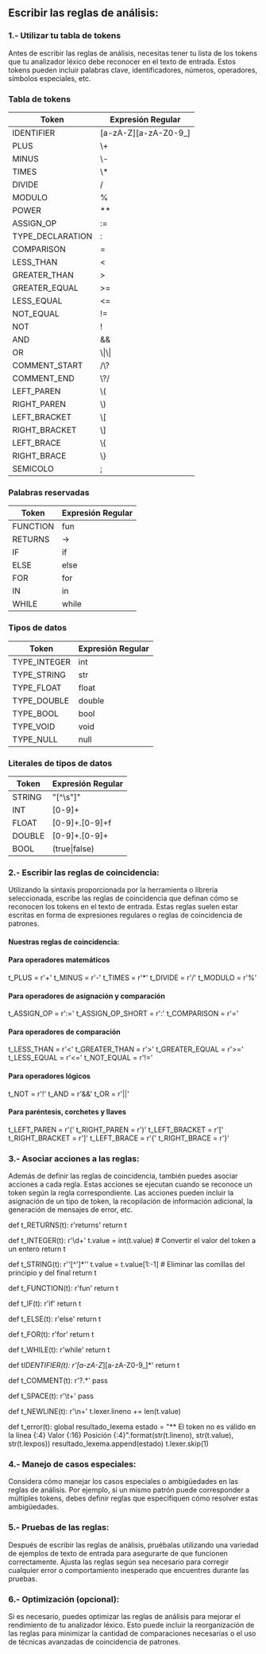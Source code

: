 ## Escribir las reglas de análisis:

### 1.- Utilizar tu tabla de tokens

Antes de escribir las reglas de análisis, necesitas tener tu lista de los tokens
que tu analizador léxico debe reconocer en el texto de entrada. Estos tokens pueden incluir palabras clave,
identificadores, números, operadores, símbolos especiales, etc.

### Tabla de tokens

| Token            | Expresión Regular    |
| ---------------- | -------------------- |
| IDENTIFIER       | [a-zA-Z][a-zA-Z0-9_] |
| PLUS             | \\\+                 |
| MINUS            | \\\-                 |
| TIMES            | \\\*                 |
| DIVIDE           | /                    |
| MODULO           | %                    |
| POWER            | \*\*                 |
| ASSIGN_OP        | :=                   |
| TYPE_DECLARATION | :                    |
| COMPARISON       | =                    |
| LESS_THAN        | <                    |
| GREATER_THAN     | >                    |
| GREATER_EQUAL    | >=                   |
| LESS_EQUAL       | <=                   |
| NOT_EQUAL        | !=                   |
| NOT              | !                    |
| AND              | &&                   |
| OR               | \\\|\\\|             |
| COMMENT_START    | \/\\?                |
| COMMENT_END      | \\?\/                |
| LEFT_PAREN       | \\\(                 |
| RIGHT_PAREN      | \\\)                 |
| LEFT_BRACKET     | \\\[                 |
| RIGHT_BRACKET    | \\\]                 |
| LEFT_BRACE       | \\\{                 |
| RIGHT_BRACE      | \\\}                 |
| SEMICOLO         | ;                    |

### Palabras reservadas

| Token    | Expresión Regular |
| -------- | ----------------- |
| FUNCTION | fun               |
| RETURNS  | ->                |
| IF       | if                |
| ELSE     | else              |
| FOR      | for               |
| IN       | in                |
| WHILE    | while             |

### Tipos de datos

| Token        | Expresión Regular |
| ------------ | ----------------- |
| TYPE_INTEGER | int               |
| TYPE_STRING  | str               |
| TYPE_FLOAT   | float             |
| TYPE_DOUBLE  | double            |
| TYPE_BOOL    | bool              |
| TYPE_VOID    | void              |
| TYPE_NULL    | null              |

### Literales de tipos de datos

| Token  | Expresión Regular |
| ------ | ----------------- |
| STRING | "[^\s\"]"         |
| INT    | [0-9]+            |
| FLOAT  | [0-9]+\.[0-9]+f   |
| DOUBLE | [0-9]+\.[0-9]+    |
| BOOL   | (true\|false)     |

### 2.- Escribir las reglas de coincidencia:

Utilizando la sintaxis proporcionada por la herramienta o librería
seleccionada, escribe las reglas de coincidencia que definan cómo se reconocen los tokens en el texto de entrada.
Estas reglas suelen estar escritas en forma de expresiones regulares o reglas de coincidencia de patrones.

#### Nuestras reglas de coincidencia:

#### Para operadores matemáticos

t_PLUS = r'\+'
t_MINUS = r'-'
t_TIMES = r'\*'
t_DIVIDE = r'/'
t_MODULO = r'%'

#### Para operadores de asignación y comparación

t_ASSIGN_OP = r':='
t_ASSIGN_OP_SHORT = r':'
t_COMPARISON = r'='

#### Para operadores de comparación

t_LESS_THAN = r'<'
t_GREATER_THAN = r'>'
t_GREATER_EQUAL = r'>='
t_LESS_EQUAL = r'<='
t_NOT_EQUAL = r'!='

#### Para operadores lógicos

t_NOT = r'!'
t_AND = r'&&'
t_OR = r'\|\|'

#### Para paréntesis, corchetes y llaves

t_LEFT_PAREN = r'\('
t_RIGHT_PAREN = r'\)'
t_LEFT_BRACKET = r'\['
t_RIGHT_BRACKET = r'\]'
t_LEFT_BRACE = r'\{'
t_RIGHT_BRACE = r'\}'

### 3.- Asociar acciones a las reglas:

Además de definir las reglas de coincidencia, también puedes asociar acciones a cada
regla. Estas acciones se ejecutan cuando se reconoce un token según la regla correspondiente. Las acciones pueden
incluir la asignación de un tipo de token, la recopilación de información adicional, la generación de mensajes de
error, etc.

def t_RETURNS(t):
r'returns'
return t

def t_INTEGER(t):
r'\d+'
t.value = int(t.value) # Convertir el valor del token a un entero
return t

def t_STRING(t):
r'\'[^\']\*\''
t.value = t.value[1:-1] # Eliminar las comillas del principio y del final
return t

def t_FUNCTION(t):
r'fun'
return t

def t_IF(t):
r'if'
return t

def t_ELSE(t):
r'else'
return t

def t_FOR(t):
r'for'
return t

def t_WHILE(t):
r'while'
return t

def t*IDENTIFIER(t):
r'[a-zA-Z*][a-zA-Z0-9_]\*'
return t

def t_COMMENT(t):
r'\?.\*'
pass

def t_SPACE(t):
r'\t+'
pass

def t_NEWLINE(t):
r'\n+'
t.lexer.lineno += len(t.value)

def t_error(t):
global resultado_lexema
estado = "\*\* El token no es válido en la línea {:4} Valor {:16} Posición {:4}".format(str(t.lineno), str(t.value), str(t.lexpos))
resultado_lexema.append(estado)
t.lexer.skip(1)

### 4.- Manejo de casos especiales:

Considera cómo manejar los casos especiales o ambigüedades en las reglas de análisis.
Por ejemplo, si un mismo patrón puede corresponder a múltiples tokens, debes definir reglas que especifiquen cómo
resolver estas ambigüedades.

### 5.- Pruebas de las reglas:

Después de escribir las reglas de análisis, pruébalas utilizando una variedad de ejemplos
de texto de entrada para asegurarte de que funcionen correctamente. Ajusta las reglas según sea necesario para
corregir cualquier error o comportamiento inesperado que encuentres durante las pruebas.

### 6.- Optimización (opcional):

Si es necesario, puedes optimizar las reglas de análisis para mejorar el rendimiento de
tu analizador léxico. Esto puede incluir la reorganización de las reglas para minimizar la cantidad de comparaciones
necesarias o el uso de técnicas avanzadas de coincidencia de patrones.
